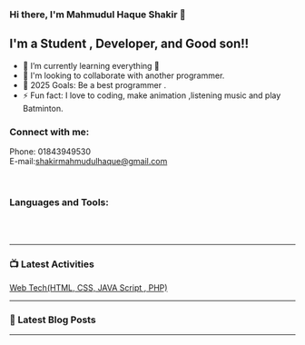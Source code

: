 ### Hi there, I'm Mahmudul Haque Shakir 👋

## I'm a Student , Developer, and Good son!!

- 🌱 I’m currently learning everything 🤣
- 👯 I'm looking to collaborate with another programmer.
- 🥅 2025 Goals: Be a best programmer .
- ⚡ Fun fact: I love to coding, make animation ,listening music and play Batminton.

### Connect with me:
Phone: 01843949530<br/>
E-mail:shakirmahmudulhaque@gmail.com

<br />

### Languages and Tools:


<br />
<br />

---

### 📺 Latest Activities
<a href="https://github.com/ShakirHaque/learning-web-technologies-spring2023-2024-sec-c.git">Web Tech(HTML, CSS, JAVA Script , PHP)</a>



---

### 📕 Latest Blog Posts

<!-- BLOG-POST-LIST:START -->


---


